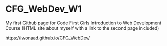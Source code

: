 # CFG_WebDev_W1
My first Github page for Code First Girls Introduction to Web Development Course (HTML site about myself with a link to the second page included)

https://iwonaad.github.io/CFG_WebDev/
